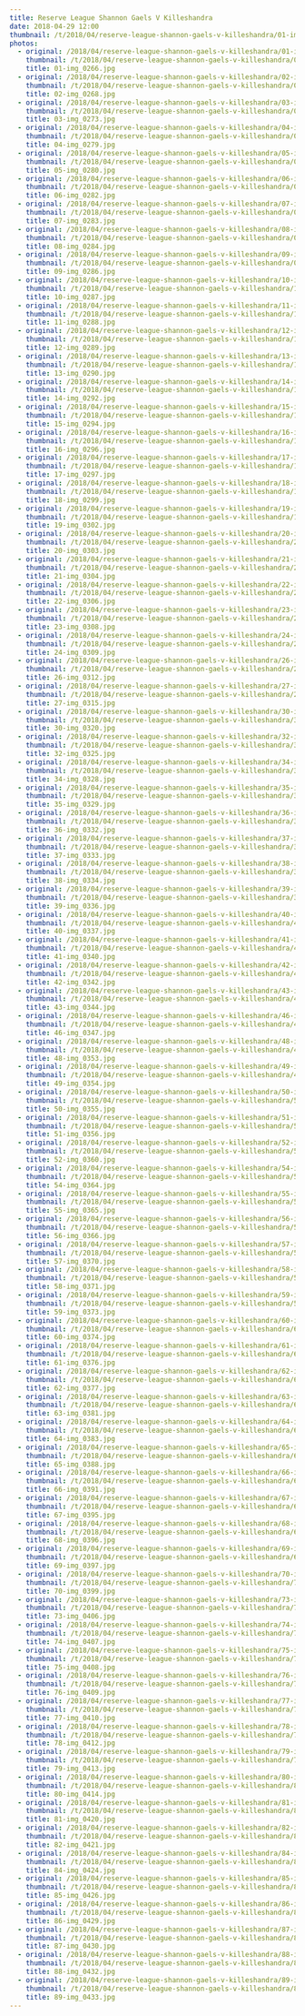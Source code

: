 ```yaml
---
title: Reserve League Shannon Gaels V Killeshandra
date: 2018-04-29 12:00
thumbnail: /t/2018/04/reserve-league-shannon-gaels-v-killeshandra/01-img_0266.jpg
photos:
  - original: /2018/04/reserve-league-shannon-gaels-v-killeshandra/01-img_0266.jpg
    thumbnail: /t/2018/04/reserve-league-shannon-gaels-v-killeshandra/01-img_0266.jpg
    title: 01-img_0266.jpg
  - original: /2018/04/reserve-league-shannon-gaels-v-killeshandra/02-img_0268.jpg
    thumbnail: /t/2018/04/reserve-league-shannon-gaels-v-killeshandra/02-img_0268.jpg
    title: 02-img_0268.jpg
  - original: /2018/04/reserve-league-shannon-gaels-v-killeshandra/03-img_0273.jpg
    thumbnail: /t/2018/04/reserve-league-shannon-gaels-v-killeshandra/03-img_0273.jpg
    title: 03-img_0273.jpg
  - original: /2018/04/reserve-league-shannon-gaels-v-killeshandra/04-img_0279.jpg
    thumbnail: /t/2018/04/reserve-league-shannon-gaels-v-killeshandra/04-img_0279.jpg
    title: 04-img_0279.jpg
  - original: /2018/04/reserve-league-shannon-gaels-v-killeshandra/05-img_0280.jpg
    thumbnail: /t/2018/04/reserve-league-shannon-gaels-v-killeshandra/05-img_0280.jpg
    title: 05-img_0280.jpg
  - original: /2018/04/reserve-league-shannon-gaels-v-killeshandra/06-img_0282.jpg
    thumbnail: /t/2018/04/reserve-league-shannon-gaels-v-killeshandra/06-img_0282.jpg
    title: 06-img_0282.jpg
  - original: /2018/04/reserve-league-shannon-gaels-v-killeshandra/07-img_0283.jpg
    thumbnail: /t/2018/04/reserve-league-shannon-gaels-v-killeshandra/07-img_0283.jpg
    title: 07-img_0283.jpg
  - original: /2018/04/reserve-league-shannon-gaels-v-killeshandra/08-img_0284.jpg
    thumbnail: /t/2018/04/reserve-league-shannon-gaels-v-killeshandra/08-img_0284.jpg
    title: 08-img_0284.jpg
  - original: /2018/04/reserve-league-shannon-gaels-v-killeshandra/09-img_0286.jpg
    thumbnail: /t/2018/04/reserve-league-shannon-gaels-v-killeshandra/09-img_0286.jpg
    title: 09-img_0286.jpg
  - original: /2018/04/reserve-league-shannon-gaels-v-killeshandra/10-img_0287.jpg
    thumbnail: /t/2018/04/reserve-league-shannon-gaels-v-killeshandra/10-img_0287.jpg
    title: 10-img_0287.jpg
  - original: /2018/04/reserve-league-shannon-gaels-v-killeshandra/11-img_0288.jpg
    thumbnail: /t/2018/04/reserve-league-shannon-gaels-v-killeshandra/11-img_0288.jpg
    title: 11-img_0288.jpg
  - original: /2018/04/reserve-league-shannon-gaels-v-killeshandra/12-img_0289.jpg
    thumbnail: /t/2018/04/reserve-league-shannon-gaels-v-killeshandra/12-img_0289.jpg
    title: 12-img_0289.jpg
  - original: /2018/04/reserve-league-shannon-gaels-v-killeshandra/13-img_0290.jpg
    thumbnail: /t/2018/04/reserve-league-shannon-gaels-v-killeshandra/13-img_0290.jpg
    title: 13-img_0290.jpg
  - original: /2018/04/reserve-league-shannon-gaels-v-killeshandra/14-img_0292.jpg
    thumbnail: /t/2018/04/reserve-league-shannon-gaels-v-killeshandra/14-img_0292.jpg
    title: 14-img_0292.jpg
  - original: /2018/04/reserve-league-shannon-gaels-v-killeshandra/15-img_0294.jpg
    thumbnail: /t/2018/04/reserve-league-shannon-gaels-v-killeshandra/15-img_0294.jpg
    title: 15-img_0294.jpg
  - original: /2018/04/reserve-league-shannon-gaels-v-killeshandra/16-img_0296.jpg
    thumbnail: /t/2018/04/reserve-league-shannon-gaels-v-killeshandra/16-img_0296.jpg
    title: 16-img_0296.jpg
  - original: /2018/04/reserve-league-shannon-gaels-v-killeshandra/17-img_0297.jpg
    thumbnail: /t/2018/04/reserve-league-shannon-gaels-v-killeshandra/17-img_0297.jpg
    title: 17-img_0297.jpg
  - original: /2018/04/reserve-league-shannon-gaels-v-killeshandra/18-img_0299.jpg
    thumbnail: /t/2018/04/reserve-league-shannon-gaels-v-killeshandra/18-img_0299.jpg
    title: 18-img_0299.jpg
  - original: /2018/04/reserve-league-shannon-gaels-v-killeshandra/19-img_0302.jpg
    thumbnail: /t/2018/04/reserve-league-shannon-gaels-v-killeshandra/19-img_0302.jpg
    title: 19-img_0302.jpg
  - original: /2018/04/reserve-league-shannon-gaels-v-killeshandra/20-img_0303.jpg
    thumbnail: /t/2018/04/reserve-league-shannon-gaels-v-killeshandra/20-img_0303.jpg
    title: 20-img_0303.jpg
  - original: /2018/04/reserve-league-shannon-gaels-v-killeshandra/21-img_0304.jpg
    thumbnail: /t/2018/04/reserve-league-shannon-gaels-v-killeshandra/21-img_0304.jpg
    title: 21-img_0304.jpg
  - original: /2018/04/reserve-league-shannon-gaels-v-killeshandra/22-img_0306.jpg
    thumbnail: /t/2018/04/reserve-league-shannon-gaels-v-killeshandra/22-img_0306.jpg
    title: 22-img_0306.jpg
  - original: /2018/04/reserve-league-shannon-gaels-v-killeshandra/23-img_0308.jpg
    thumbnail: /t/2018/04/reserve-league-shannon-gaels-v-killeshandra/23-img_0308.jpg
    title: 23-img_0308.jpg
  - original: /2018/04/reserve-league-shannon-gaels-v-killeshandra/24-img_0309.jpg
    thumbnail: /t/2018/04/reserve-league-shannon-gaels-v-killeshandra/24-img_0309.jpg
    title: 24-img_0309.jpg
  - original: /2018/04/reserve-league-shannon-gaels-v-killeshandra/26-img_0312.jpg
    thumbnail: /t/2018/04/reserve-league-shannon-gaels-v-killeshandra/26-img_0312.jpg
    title: 26-img_0312.jpg
  - original: /2018/04/reserve-league-shannon-gaels-v-killeshandra/27-img_0315.jpg
    thumbnail: /t/2018/04/reserve-league-shannon-gaels-v-killeshandra/27-img_0315.jpg
    title: 27-img_0315.jpg
  - original: /2018/04/reserve-league-shannon-gaels-v-killeshandra/30-img_0320.jpg
    thumbnail: /t/2018/04/reserve-league-shannon-gaels-v-killeshandra/30-img_0320.jpg
    title: 30-img_0320.jpg
  - original: /2018/04/reserve-league-shannon-gaels-v-killeshandra/32-img_0325.jpg
    thumbnail: /t/2018/04/reserve-league-shannon-gaels-v-killeshandra/32-img_0325.jpg
    title: 32-img_0325.jpg
  - original: /2018/04/reserve-league-shannon-gaels-v-killeshandra/34-img_0328.jpg
    thumbnail: /t/2018/04/reserve-league-shannon-gaels-v-killeshandra/34-img_0328.jpg
    title: 34-img_0328.jpg
  - original: /2018/04/reserve-league-shannon-gaels-v-killeshandra/35-img_0329.jpg
    thumbnail: /t/2018/04/reserve-league-shannon-gaels-v-killeshandra/35-img_0329.jpg
    title: 35-img_0329.jpg
  - original: /2018/04/reserve-league-shannon-gaels-v-killeshandra/36-img_0332.jpg
    thumbnail: /t/2018/04/reserve-league-shannon-gaels-v-killeshandra/36-img_0332.jpg
    title: 36-img_0332.jpg
  - original: /2018/04/reserve-league-shannon-gaels-v-killeshandra/37-img_0333.jpg
    thumbnail: /t/2018/04/reserve-league-shannon-gaels-v-killeshandra/37-img_0333.jpg
    title: 37-img_0333.jpg
  - original: /2018/04/reserve-league-shannon-gaels-v-killeshandra/38-img_0334.jpg
    thumbnail: /t/2018/04/reserve-league-shannon-gaels-v-killeshandra/38-img_0334.jpg
    title: 38-img_0334.jpg
  - original: /2018/04/reserve-league-shannon-gaels-v-killeshandra/39-img_0336.jpg
    thumbnail: /t/2018/04/reserve-league-shannon-gaels-v-killeshandra/39-img_0336.jpg
    title: 39-img_0336.jpg
  - original: /2018/04/reserve-league-shannon-gaels-v-killeshandra/40-img_0337.jpg
    thumbnail: /t/2018/04/reserve-league-shannon-gaels-v-killeshandra/40-img_0337.jpg
    title: 40-img_0337.jpg
  - original: /2018/04/reserve-league-shannon-gaels-v-killeshandra/41-img_0340.jpg
    thumbnail: /t/2018/04/reserve-league-shannon-gaels-v-killeshandra/41-img_0340.jpg
    title: 41-img_0340.jpg
  - original: /2018/04/reserve-league-shannon-gaels-v-killeshandra/42-img_0342.jpg
    thumbnail: /t/2018/04/reserve-league-shannon-gaels-v-killeshandra/42-img_0342.jpg
    title: 42-img_0342.jpg
  - original: /2018/04/reserve-league-shannon-gaels-v-killeshandra/43-img_0344.jpg
    thumbnail: /t/2018/04/reserve-league-shannon-gaels-v-killeshandra/43-img_0344.jpg
    title: 43-img_0344.jpg
  - original: /2018/04/reserve-league-shannon-gaels-v-killeshandra/46-img_0347.jpg
    thumbnail: /t/2018/04/reserve-league-shannon-gaels-v-killeshandra/46-img_0347.jpg
    title: 46-img_0347.jpg
  - original: /2018/04/reserve-league-shannon-gaels-v-killeshandra/48-img_0353.jpg
    thumbnail: /t/2018/04/reserve-league-shannon-gaels-v-killeshandra/48-img_0353.jpg
    title: 48-img_0353.jpg
  - original: /2018/04/reserve-league-shannon-gaels-v-killeshandra/49-img_0354.jpg
    thumbnail: /t/2018/04/reserve-league-shannon-gaels-v-killeshandra/49-img_0354.jpg
    title: 49-img_0354.jpg
  - original: /2018/04/reserve-league-shannon-gaels-v-killeshandra/50-img_0355.jpg
    thumbnail: /t/2018/04/reserve-league-shannon-gaels-v-killeshandra/50-img_0355.jpg
    title: 50-img_0355.jpg
  - original: /2018/04/reserve-league-shannon-gaels-v-killeshandra/51-img_0356.jpg
    thumbnail: /t/2018/04/reserve-league-shannon-gaels-v-killeshandra/51-img_0356.jpg
    title: 51-img_0356.jpg
  - original: /2018/04/reserve-league-shannon-gaels-v-killeshandra/52-img_0360.jpg
    thumbnail: /t/2018/04/reserve-league-shannon-gaels-v-killeshandra/52-img_0360.jpg
    title: 52-img_0360.jpg
  - original: /2018/04/reserve-league-shannon-gaels-v-killeshandra/54-img_0364.jpg
    thumbnail: /t/2018/04/reserve-league-shannon-gaels-v-killeshandra/54-img_0364.jpg
    title: 54-img_0364.jpg
  - original: /2018/04/reserve-league-shannon-gaels-v-killeshandra/55-img_0365.jpg
    thumbnail: /t/2018/04/reserve-league-shannon-gaels-v-killeshandra/55-img_0365.jpg
    title: 55-img_0365.jpg
  - original: /2018/04/reserve-league-shannon-gaels-v-killeshandra/56-img_0366.jpg
    thumbnail: /t/2018/04/reserve-league-shannon-gaels-v-killeshandra/56-img_0366.jpg
    title: 56-img_0366.jpg
  - original: /2018/04/reserve-league-shannon-gaels-v-killeshandra/57-img_0370.jpg
    thumbnail: /t/2018/04/reserve-league-shannon-gaels-v-killeshandra/57-img_0370.jpg
    title: 57-img_0370.jpg
  - original: /2018/04/reserve-league-shannon-gaels-v-killeshandra/58-img_0371.jpg
    thumbnail: /t/2018/04/reserve-league-shannon-gaels-v-killeshandra/58-img_0371.jpg
    title: 58-img_0371.jpg
  - original: /2018/04/reserve-league-shannon-gaels-v-killeshandra/59-img_0373.jpg
    thumbnail: /t/2018/04/reserve-league-shannon-gaels-v-killeshandra/59-img_0373.jpg
    title: 59-img_0373.jpg
  - original: /2018/04/reserve-league-shannon-gaels-v-killeshandra/60-img_0374.jpg
    thumbnail: /t/2018/04/reserve-league-shannon-gaels-v-killeshandra/60-img_0374.jpg
    title: 60-img_0374.jpg
  - original: /2018/04/reserve-league-shannon-gaels-v-killeshandra/61-img_0376.jpg
    thumbnail: /t/2018/04/reserve-league-shannon-gaels-v-killeshandra/61-img_0376.jpg
    title: 61-img_0376.jpg
  - original: /2018/04/reserve-league-shannon-gaels-v-killeshandra/62-img_0377.jpg
    thumbnail: /t/2018/04/reserve-league-shannon-gaels-v-killeshandra/62-img_0377.jpg
    title: 62-img_0377.jpg
  - original: /2018/04/reserve-league-shannon-gaels-v-killeshandra/63-img_0381.jpg
    thumbnail: /t/2018/04/reserve-league-shannon-gaels-v-killeshandra/63-img_0381.jpg
    title: 63-img_0381.jpg
  - original: /2018/04/reserve-league-shannon-gaels-v-killeshandra/64-img_0383.jpg
    thumbnail: /t/2018/04/reserve-league-shannon-gaels-v-killeshandra/64-img_0383.jpg
    title: 64-img_0383.jpg
  - original: /2018/04/reserve-league-shannon-gaels-v-killeshandra/65-img_0388.jpg
    thumbnail: /t/2018/04/reserve-league-shannon-gaels-v-killeshandra/65-img_0388.jpg
    title: 65-img_0388.jpg
  - original: /2018/04/reserve-league-shannon-gaels-v-killeshandra/66-img_0391.jpg
    thumbnail: /t/2018/04/reserve-league-shannon-gaels-v-killeshandra/66-img_0391.jpg
    title: 66-img_0391.jpg
  - original: /2018/04/reserve-league-shannon-gaels-v-killeshandra/67-img_0395.jpg
    thumbnail: /t/2018/04/reserve-league-shannon-gaels-v-killeshandra/67-img_0395.jpg
    title: 67-img_0395.jpg
  - original: /2018/04/reserve-league-shannon-gaels-v-killeshandra/68-img_0396.jpg
    thumbnail: /t/2018/04/reserve-league-shannon-gaels-v-killeshandra/68-img_0396.jpg
    title: 68-img_0396.jpg
  - original: /2018/04/reserve-league-shannon-gaels-v-killeshandra/69-img_0397.jpg
    thumbnail: /t/2018/04/reserve-league-shannon-gaels-v-killeshandra/69-img_0397.jpg
    title: 69-img_0397.jpg
  - original: /2018/04/reserve-league-shannon-gaels-v-killeshandra/70-img_0399.jpg
    thumbnail: /t/2018/04/reserve-league-shannon-gaels-v-killeshandra/70-img_0399.jpg
    title: 70-img_0399.jpg
  - original: /2018/04/reserve-league-shannon-gaels-v-killeshandra/73-img_0406.jpg
    thumbnail: /t/2018/04/reserve-league-shannon-gaels-v-killeshandra/73-img_0406.jpg
    title: 73-img_0406.jpg
  - original: /2018/04/reserve-league-shannon-gaels-v-killeshandra/74-img_0407.jpg
    thumbnail: /t/2018/04/reserve-league-shannon-gaels-v-killeshandra/74-img_0407.jpg
    title: 74-img_0407.jpg
  - original: /2018/04/reserve-league-shannon-gaels-v-killeshandra/75-img_0408.jpg
    thumbnail: /t/2018/04/reserve-league-shannon-gaels-v-killeshandra/75-img_0408.jpg
    title: 75-img_0408.jpg
  - original: /2018/04/reserve-league-shannon-gaels-v-killeshandra/76-img_0409.jpg
    thumbnail: /t/2018/04/reserve-league-shannon-gaels-v-killeshandra/76-img_0409.jpg
    title: 76-img_0409.jpg
  - original: /2018/04/reserve-league-shannon-gaels-v-killeshandra/77-img_0410.jpg
    thumbnail: /t/2018/04/reserve-league-shannon-gaels-v-killeshandra/77-img_0410.jpg
    title: 77-img_0410.jpg
  - original: /2018/04/reserve-league-shannon-gaels-v-killeshandra/78-img_0412.jpg
    thumbnail: /t/2018/04/reserve-league-shannon-gaels-v-killeshandra/78-img_0412.jpg
    title: 78-img_0412.jpg
  - original: /2018/04/reserve-league-shannon-gaels-v-killeshandra/79-img_0413.jpg
    thumbnail: /t/2018/04/reserve-league-shannon-gaels-v-killeshandra/79-img_0413.jpg
    title: 79-img_0413.jpg
  - original: /2018/04/reserve-league-shannon-gaels-v-killeshandra/80-img_0414.jpg
    thumbnail: /t/2018/04/reserve-league-shannon-gaels-v-killeshandra/80-img_0414.jpg
    title: 80-img_0414.jpg
  - original: /2018/04/reserve-league-shannon-gaels-v-killeshandra/81-img_0420.jpg
    thumbnail: /t/2018/04/reserve-league-shannon-gaels-v-killeshandra/81-img_0420.jpg
    title: 81-img_0420.jpg
  - original: /2018/04/reserve-league-shannon-gaels-v-killeshandra/82-img_0421.jpg
    thumbnail: /t/2018/04/reserve-league-shannon-gaels-v-killeshandra/82-img_0421.jpg
    title: 82-img_0421.jpg
  - original: /2018/04/reserve-league-shannon-gaels-v-killeshandra/84-img_0424.jpg
    thumbnail: /t/2018/04/reserve-league-shannon-gaels-v-killeshandra/84-img_0424.jpg
    title: 84-img_0424.jpg
  - original: /2018/04/reserve-league-shannon-gaels-v-killeshandra/85-img_0426.jpg
    thumbnail: /t/2018/04/reserve-league-shannon-gaels-v-killeshandra/85-img_0426.jpg
    title: 85-img_0426.jpg
  - original: /2018/04/reserve-league-shannon-gaels-v-killeshandra/86-img_0429.jpg
    thumbnail: /t/2018/04/reserve-league-shannon-gaels-v-killeshandra/86-img_0429.jpg
    title: 86-img_0429.jpg
  - original: /2018/04/reserve-league-shannon-gaels-v-killeshandra/87-img_0430.jpg
    thumbnail: /t/2018/04/reserve-league-shannon-gaels-v-killeshandra/87-img_0430.jpg
    title: 87-img_0430.jpg
  - original: /2018/04/reserve-league-shannon-gaels-v-killeshandra/88-img_0432.jpg
    thumbnail: /t/2018/04/reserve-league-shannon-gaels-v-killeshandra/88-img_0432.jpg
    title: 88-img_0432.jpg
  - original: /2018/04/reserve-league-shannon-gaels-v-killeshandra/89-img_0433.jpg
    thumbnail: /t/2018/04/reserve-league-shannon-gaels-v-killeshandra/89-img_0433.jpg
    title: 89-img_0433.jpg
---
```

